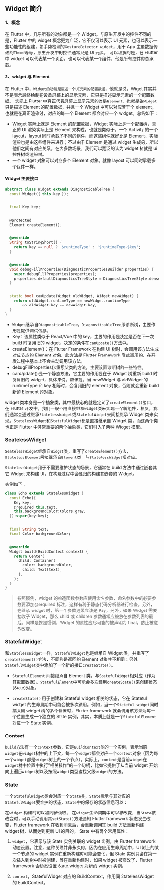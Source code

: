 ## Widget 简介

#### 1、概念

在 Flutter 中，几乎所有的对象都是一个 Widget。与原生开发中的控件不同的是，Flutter 中的 widget 概念更为广泛，它不仅可以表示 UI 元素，也可以表示一些功能性的组建，如手势检测的`GestureDetector widget`，用于 App 主题数据传递的`Theme`等等，原生开发中的控件通常只是 UI 元素。
可以理解的是，在 Flutter 中 widget 可以代表某一个页面，也可以代表某一个组件，他是所有控件的总承载。

#### 2、widget 与 Element

在 Flutter 中，`Widget的功能是描述一个UI元素的配置数据`，他就是说，Wiget 其实并不是表示最终绘制在设备屏幕上的显示元素，它只是描述显示元素的一个配置数据。
实际上 Flutter 中真正代表屏幕上显示元素的类是`Element`，也就是说`Widget`只是描述 Element 的配置数据，并且一个 Widget 中可以对应若干个 element，也就是在真正渲染时，对应的每一个 Element 都会对应一个 widget。总结如下：

- Widget 实际上就是 Element 的配置数据，Widget 实际上是一个配置树，真正的 UI 渲染实际上是 Element 来构成，也就是类似于，一个 Activity 的一个 layout，layout 同时承载了不同的组件，而这些组件就好比是 Element，实际渲染也是由这些组件来进行；不过由于 Element 是通过 widget 生成的，所以他们之间有对应关系，在大多数场景，我们可以宽泛的认为 widget 树就是 ui 控件树或渲染树。
- 一个 widget 对象可以对应多个 Element 对象。就像 layout 可以同时承载多个组件一样。

#### Widget 主要接口

```dart
abstract class Widget extends DiagnosticableTree {
  const Widget({ this.key });


  final Key key;


  @protected
  Element createElement();


  @override
  String toStringShort() {
    return key == null ? '$runtimeType' : '$runtimeType-$key';
  }


  @override
  void debugFillProperties(DiagnosticPropertiesBuilder properties) {
    super.debugFillProperties(properties);
    properties.defaultDiagnosticsTreeStyle = DiagnosticsTreeStyle.dense;
  }


  static bool canUpdate(Widget oldWidget, Widget newWidget) {
    return oldWidget.runtimeType == newWidget.runtimeType
        && oldWidget.key == newWidget.key;
  }
}
```

- `Widget`继承自`DiagnosticableTree`，`DiagnosticableTree`即诊断树，主要作用是提供调试信息。
- Key：该属性类似于 React/Vue 中的 key，主要的作用是决定是否在下一次 build 时复用旧的 widget，决定的条件在`canUpdate()`方法中。
- createElement()：在 Flutter Framework 在构建 UI 树时，会调用该方法生成对应节点的 Element 对象，此方法是 Flutter Framework 隐式调用的，在开发过程中基本上不会主动调用该方法。
- debugFillProperties():重写父类的方法，主要设置诊断树的一些特性。
- canUpdate():是一个静态方法，它主要的作用是在于 Widget 树重新 build 时复用旧的 widget，具体来说，应该是，当 newWidget 与 oldWidget 的 runtimeType 和 key 相等时，会复用旧的 element 对象，否则就会重新 build 新的 Element 的对象。

widget 类本身是一个抽象类，其中最核心的就是定义了`createElement()`接口，在 Flutter 开发中，我们一般不用直接继承`widget`类来实现一个新组件，相反，我们通常会通过继承`StatelessWidget`或`StatefulWidget`来间接继承 Widget 类来实现。`StatelessWidget`和`StatefulWidget`都是直接继承自 Widget 类，而这两个类也正是 Flutter 中非常重要的两个抽象类，它们引入了两种 Widget 模型。

### SeatelessWidget

`SeatelessWidget`继承自`Widget`类，重写了`createElement()`方法， `StatelessElement`间接继承自`Element`类，与`StatelessWidget`相对应。

`StatelessWidget`用于不需要维护状态的场景，它通常在 build 方法中通过嵌套其它 Widget 来构建 UI，在构建过程中会递归的构建其嵌套的 Widget。

实例如下：

```dart
class Echo extends StatelessWidget {
  const Echo({
    Key key,
    @required this.text,
    this.backgroundColor:Colors.grey,
  }):super(key:key);


  final String text;
  final Color backgroundColor;


  @override
  Widget build(BuildContext context) {
    return Center(
      child: Container(
        color: backgroundColor,
        child: Text(text),
      ),
    );
  }
}
```

> 按照惯例，widget 的构造函数参数应使用命名参数，命名参数中的必要参数要添加@required 标注，这样有利于静态代码分析器进行检查。另外，在继承 widget 时，第一个参数通常应该是 Key，另外，如果 Widget 需要接收子 Widget，那么 child 或 children 参数通常应被放在参数列表的最后。同样是按照惯例，Widget 的属性应尽可能的被声明为 final，防止被意外改变。

### StatefulWidget

和`StatelessWidget`一样，`StatefulWidget`也是继承自 Widget 类，并重写了`createElement()`方法，不同的是返回的 Element 对象并不相同；另外`StatefulWidget`类中添加了一个新的接口`createState()`。

- `StatefulElement` 间接继承自 Element 类，与`StatefulWidget`相对应（作为其配置数据）。`StatefulElement`中可能会多次调用`createState()`来创建状态(State)对象。

- `createState()` 用于创建和 Stateful widget 相关的状态，它在 Stateful widget 的生命周期中可能会被多次调用。例如，当一个`Stateful widget`同时插入到 widget 树的多个位置时，Flutter framework 就会调用该方法为每一个位置生成一个独立的 State 实例，其实，本质上就是一个`StatefulElement`对应一个 State 实例。

### Context

`build`方法有一个`context`参数，它是`BuildContext`类的一个实例，表示当前`widget`在`widget`树中的上下文，每一个`widget`都会对应一个`context`对象（因为每一个`widget`都是`widget`树上的一个节点）。实际上，`context`是当前`widget`在`widget`树中位置中执行”相关操作“的一个句柄，比如它提供了从当前 widget 开始向上遍历`widget`树以及按照`widget`类型查找父级`widget`的方法。

### State

一个`StatefulWidget`类会对应一个`State`类，`State`表示与其对应的`StatefulWidget`要维护的状态，`State`中的保存的状态信息可以：

在`widget` 构建时可以被同步读取。
在`widget`生命周期中可以被改变，当`State`被改变时，可以手动调用其`setState()`方法通知 Flutter framework 状态发生改变，Flutter framework 在收到消息后，会重新调用其 build 方法重新构建 widget 树，从而达到更新 UI 的目的。
State 中有两个常用属性：

1. `widget`，它表示与该 State 实例关联的 widget 实例，由 Flutter framework 动态设置。注意，这种关联并非永久的，因为在应用生命周期中，UI 树上的某一个节点的 widget 实例在重新构建时可能会变化，但 State 实例只会在第一次插入到树中时被创建，当在重新构建时，如果 widget 被修改了，Flutter framework 会动态设置 State.widget 为新的 widget 实例。

2. `context`，StatefulWidget 对应的 BuildContext，作用同 StatelessWidget 的 BuildContext。
